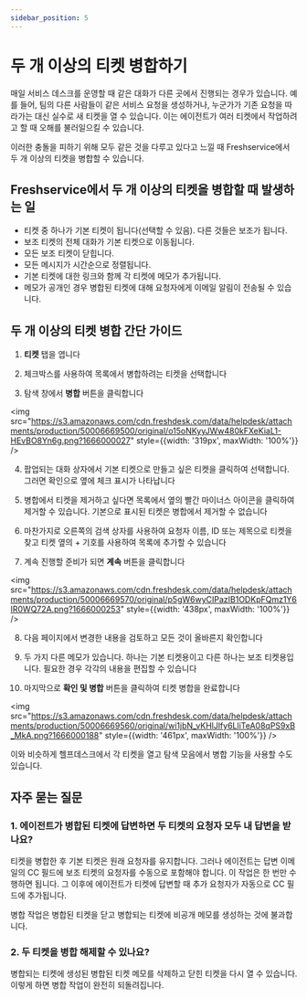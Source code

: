 ```yaml
---
sidebar_position: 5
---
```


# 두 개 이상의 티켓 병합하기

매일 서비스 데스크를 운영할 때 같은 대화가 다른 곳에서 진행되는 경우가 있습니다. 예를 들어, 팀의 다른 사람들이 같은 서비스 요청을 생성하거나, 누군가가 기존 요청을 따라가는 대신 실수로 새 티켓을 열 수 있습니다. 이는 에이전트가 여러 티켓에서 작업하려고 할 때 오해를 불러일으킬 수 있습니다.

이러한 충돌을 피하기 위해 모두 같은 것을 다루고 있다고 느낄 때 Freshservice에서 두 개 이상의 티켓을 병합할 수 있습니다.

## Freshservice에서 두 개 이상의 티켓을 병합할 때 발생하는 일

- 티켓 중 하나가 기본 티켓이 됩니다(선택할 수 있음). 다른 것들은 보조가 됩니다.
- 보조 티켓의 전체 대화가 기본 티켓으로 이동됩니다.
- 모든 보조 티켓이 닫힙니다.
- 모든 메시지가 시간순으로 정렬됩니다.
- 기본 티켓에 대한 링크와 함께 각 티켓에 메모가 추가됩니다.
- 메모가 공개인 경우 병합된 티켓에 대해 요청자에게 이메일 알림이 전송될 수 있습니다.

## 두 개 이상의 티켓 병합 간단 가이드

1. **티켓** 탭을 엽니다

2. 체크박스를 사용하여 목록에서 병합하려는 티켓을 선택합니다

3. 탐색 창에서 **병합** 버튼을 클릭합니다

<img src="https://s3.amazonaws.com/cdn.freshdesk.com/data/helpdesk/attachments/production/50006669500/original/o15oNKyyJWw480kFXeKiaL1-HEvBO8Yn6g.png?1666000027" style={{width: '319px', maxWidth: '100%'}} />

4. 팝업되는 대화 상자에서 기본 티켓으로 만들고 싶은 티켓을 클릭하여 선택합니다. 그러면 확인으로 옆에 체크 표시가 나타납니다

5. 병합에서 티켓을 제거하고 싶다면 목록에서 옆의 빨간 마이너스 아이콘을 클릭하여 제거할 수 있습니다. 기본으로 표시된 티켓은 병합에서 제거할 수 없습니다

6. 마찬가지로 오른쪽의 검색 상자를 사용하여 요청자 이름, ID 또는 제목으로 티켓을 찾고 티켓 옆의 + 기호를 사용하여 목록에 추가할 수 있습니다

7. 계속 진행할 준비가 되면 **계속** 버튼을 클릭합니다

<img src="https://s3.amazonaws.com/cdn.freshdesk.com/data/helpdesk/attachments/production/50006669570/original/p5gW6wyCIPazIB1ODKpFQmz1Y6IR0WQ72A.png?1666000253" style={{width: '438px', maxWidth: '100%'}} />

8. 다음 페이지에서 변경한 내용을 검토하고 모든 것이 올바른지 확인합니다

9. 두 가지 다른 메모가 있습니다. 하나는 기본 티켓용이고 다른 하나는 보조 티켓용입니다. 필요한 경우 각각의 내용을 편집할 수 있습니다

10. 마지막으로 **확인 및 병합** 버튼을 클릭하여 티켓 병합을 완료합니다

<img src="https://s3.amazonaws.com/cdn.freshdesk.com/data/helpdesk/attachments/production/50006669560/original/wi1jbN_vKHlJlfy6LliTeA08qPS9xB_MkA.png?1666000188" style={{width: '461px', maxWidth: '100%'}} />

이와 비슷하게 헬프데스크에서 각 티켓을 열고 탐색 모음에서 병합 기능을 사용할 수도 있습니다.

## 자주 묻는 질문

### 1. 에이전트가 병합된 티켓에 답변하면 두 티켓의 요청자 모두 내 답변을 받나요?

티켓을 병합한 후 기본 티켓은 원래 요청자를 유지합니다. 그러나 에이전트는 답변 이메일의 CC 필드에 보조 티켓의 요청자를 수동으로 포함해야 합니다. 이 작업은 한 번만 수행하면 됩니다. 그 이후에 에이전트가 티켓에 답변할 때 추가 요청자가 자동으로 CC 필드에 추가됩니다.

병합 작업은 병합된 티켓을 닫고 병합되는 티켓에 비공개 메모를 생성하는 것에 불과합니다.

### 2. 두 티켓을 병합 해제할 수 있나요?

병합되는 티켓에 생성된 병합된 티켓 메모를 삭제하고 닫힌 티켓을 다시 열 수 있습니다. 이렇게 하면 병합 작업이 완전히 되돌려집니다.